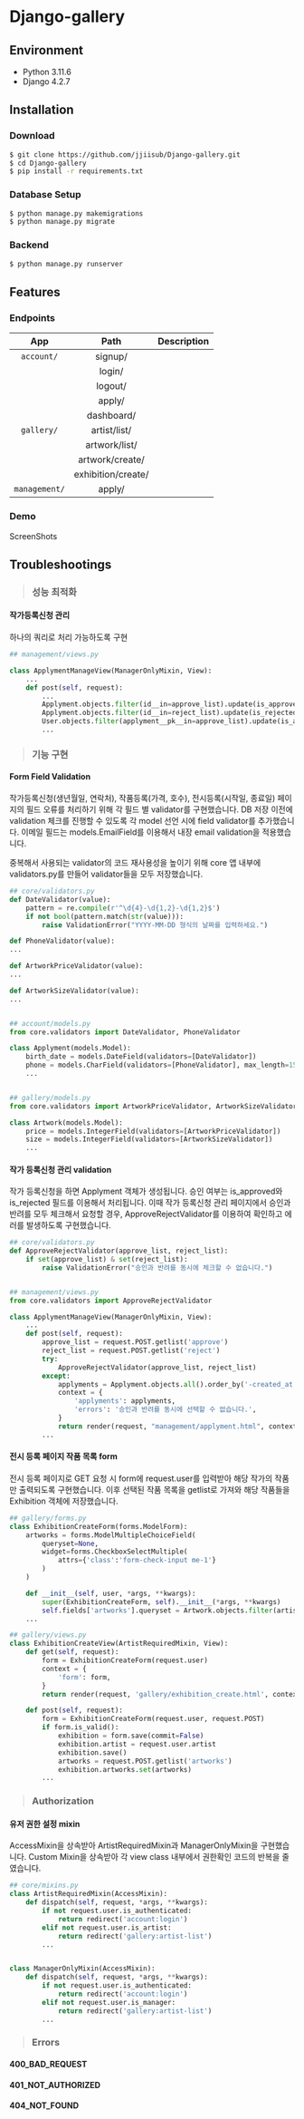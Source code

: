 # Django-gallery

## Environment

- Python 3.11.6
- Django 4.2.7

## Installation

### Download

```bash
$ git clone https://github.com/jjiisub/Django-gallery.git
$ cd Django-gallery
$ pip install -r requirements.txt
```

### Database Setup

```bash
$ python manage.py makemigrations
$ python manage.py migrate
```

### Backend

```bash
$ python manage.py runserver
```

## Features

### Endpoints

|      App      |        Path        | Description |
| :-----------: | :----------------: | :---------: |
|  `account/`   |      signup/       |             |
|               |       login/       |             |
|               |      logout/       |             |
|               |       apply/       |             |
|               |     dashboard/     |             |
|  `gallery/`   |    artist/list/    |             |
|               |   artwork/list/    |             |
|               |  artwork/create/   |             |
|               | exhibition/create/ |             |
| `management/` |       apply/       |             |

### Demo

ScreenShots

## Troubleshootings

> ### 성능 최적화

#### 작가등록신청 관리

하나의 쿼리로 처리 가능하도록 구현

```python
## management/views.py

class ApplymentManageView(ManagerOnlyMixin, View):
    ...
    def post(self, request):
        ...
        Applyment.objects.filter(id__in=approve_list).update(is_approved=True, is_rejected=False)
        Applyment.objects.filter(id__in=reject_list).update(is_rejected=True, is_approved=False)
        User.objects.filter(applyment__pk__in=approve_list).update(is_artist=True)
        ...
```

> ### 기능 구현

#### Form Field Validation

작가등록신청(생년월일, 연락처), 작품등록(가격, 호수), 전시등록(시작일, 종료일) 페이지의 필드 오류를 처리하기 위해 각 필드 별 validator를 구현했습니다. DB 저장 이전에 validation 체크를 진행할 수 있도록 각 model 선언 시에 field validator를 추가했습니다. 이메일 필드는 models.EmailField를 이용해서 내장 email validation을 적용했습니다.

중복해서 사용되는 validator의 코드 재사용성을 높이기 위해 core 앱 내부에 validators.py를 만들어 validator들을 모두 저장했습니다.

```python
## core/validators.py
def DateValidator(value):
    pattern = re.compile(r'^\d{4}-\d{1,2}-\d{1,2}$')
    if not bool(pattern.match(str(value))):
        raise ValidationError("YYYY-MM-DD 형식의 날짜를 입력하세요.")

def PhoneValidator(value):
...

def ArtworkPriceValidator(value):
...

def ArtworkSizeValidator(value):
...


## account/models.py
from core.validators import DateValidator, PhoneValidator

class Applyment(models.Model):
    birth_date = models.DateField(validators=[DateValidator])
    phone = models.CharField(validators=[PhoneValidator], max_length=15)
    ...


## gallery/models.py
from core.validators import ArtworkPriceValidator, ArtworkSizeValidator

class Artwork(models.Model):
    price = models.IntegerField(validators=[ArtworkPriceValidator])
    size = models.IntegerField(validators=[ArtworkSizeValidator])
    ...
```

#### 작가 등록신청 관리 validation

작가 등록신청을 하면 Applyment 객체가 생성됩니다. 승인 여부는 is_approved와 is_rejected 필드를 이용해서 처리됩니다. 이때 작가 등록신청 관리 페이지에서 승인과 반려를 모두 체크해서 요청할 경우, ApproveRejectValidator를 이용하여 확인하고 에러를 발생하도록 구현했습니다.

```python
## core/validators.py
def ApproveRejectValidator(approve_list, reject_list):
    if set(approve_list) & set(reject_list):
        raise ValidationError("승인과 반려를 동시에 체크할 수 없습니다.")


## management/views.py
from core.validators import ApproveRejectValidator

class ApplymentManageView(ManagerOnlyMixin, View):
    ...
    def post(self, request):
        approve_list = request.POST.getlist('approve')
        reject_list = request.POST.getlist('reject')
        try:
            ApproveRejectValidator(approve_list, reject_list)
        except:
            applyments = Applyment.objects.all().order_by('-created_at')
            context = {
                'applyments': applyments,
                'errors': '승인과 반려를 동시에 선택할 수 없습니다.',
            }
            return render(request, "management/applyment.html", context)
        ...
```

#### 전시 등록 페이지 작품 목록 form

전시 등록 페이지로 GET 요청 시 form에 request.user를 입력받아 해당 작가의 작품만 출력되도록 구현했습니다. 이후 선택된 작품 목록을 getlist로 가져와 해당 작품들을 Exhibition 객체에 저장했습니다.

```python
## gallery/forms.py
class ExhibitionCreateForm(forms.ModelForm):
    artworks = forms.ModelMultipleChoiceField(
        queryset=None,
        widget=forms.CheckboxSelectMultiple(
            attrs={'class':'form-check-input me-1'}
        )
    )

    def __init__(self, user, *args, **kwargs):
        super(ExhibitionCreateForm, self).__init__(*args, **kwargs)
        self.fields['artworks'].queryset = Artwork.objects.filter(artist=user.artist)
    ...

## gallery/views.py
class ExhibitionCreateView(ArtistRequiredMixin, View):
    def get(self, request):
        form = ExhibitionCreateForm(request.user)
        context = {
            'form': form,
        }
        return render(request, 'gallery/exhibition_create.html', context)

    def post(self, request):
        form = ExhibitionCreateForm(request.user, request.POST)
        if form.is_valid():
            exhibition = form.save(commit=False)
            exhibition.artist = request.user.artist
            exhibition.save()
            artworks = request.POST.getlist('artworks')
            exhibition.artworks.set(artworks)
        ...
```

> ### Authorization

#### 유저 권한 설정 mixin

AccessMixin을 상속받아 ArtistRequiredMixin과 ManagerOnlyMixin을 구현했습니다. Custom Mixin을 상속받아 각 view class 내부에서 권한확인 코드의 반복을 줄였습니다.

```python
## core/mixins.py
class ArtistRequiredMixin(AccessMixin):
    def dispatch(self, request, *args, **kwargs):
        if not request.user.is_authenticated:
            return redirect('account:login')
        elif not request.user.is_artist:
            return redirect('gallery:artist-list')
        ...


class ManagerOnlyMixin(AccessMixin):
    def dispatch(self, request, *args, **kwargs):
        if not request.user.is_authenticated:
            return redirect('account:login')
        elif not request.user.is_manager:
            return redirect('gallery:artist-list')
        ...
```

> ### Errors

#### 400_BAD_REQUEST

#### 401_NOT_AUTHORIZED

#### 404_NOT_FOUND
